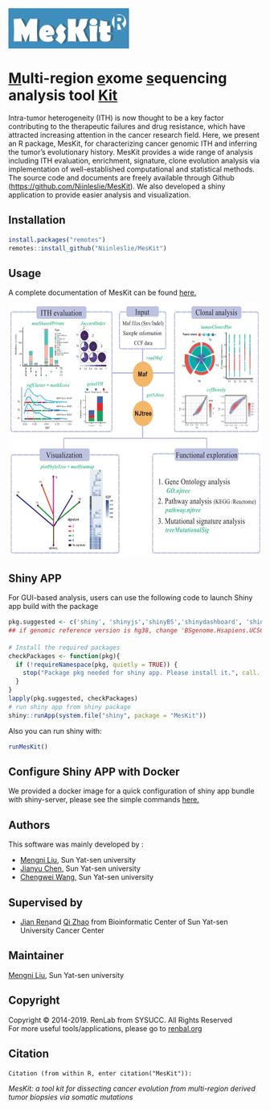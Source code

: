 <img src="/vignettes/logo.png" height="80" width="240" /> 

# [M]()ulti-region [e]()xome [s]()equencing analysis tool [Kit]()

Intra-tumor heterogeneity (ITH) is now thought to be a key factor contributing to the therapeutic failures and drug resistance, which have attracted increasing attention in the cancer research field. Here, we present an R package, MesKit, for characterizing cancer genomic ITH and inferring the tumor’s evolutionary history. MesKit provides a wide range of analysis including ITH evaluation, enrichment, signature, clone evolution analysis via implementation of well-established computational and statistical methods. 
The source code and documents are freely available through Github (https://github.com/Niinleslie/MesKit). We also developed a shiny application to provide easier analysis and visualization.


## Installation

```R
install.packages("remotes")
remotes::install_github("Niinleslie/MesKit")
```

## Usage
A complete documentation of MesKit can be found [here.](https://github.com/Niinleslie/MesKit/blob/master/vignettes/MesKit.Rmd)

<div  align="center">    
<img src="/vignettes/overview.png" height="500" width="600" align = center/>
</div>
   


## Shiny APP

For GUI-based analysis, users can use the following code to launch Shiny app build with the package

```R
pkg.suggested <- c('shiny', 'shinyjs','shinyBS','shinydashboard', 'shinyWidgets', 'shinycssloaders', 'DT','org.Hs.eg.db','BSgenome.Hsapiens.UCSC.hg19')
## if genomic reference version is hg38, change 'BSgenome.Hsapiens.UCSC.hg19' to 'BSgenome.Hsapiens.UCSC.hg38'

# Install the required packages
checkPackages <- function(pkg){
  if (!requireNamespace(pkg, quietly = TRUE)) {
    stop("Package pkg needed for shiny app. Please install it.", call. = FALSE)
  }
}
lapply(pkg.suggested, checkPackages)
# run shiny app from shiny package
shiny::runApp(system.file("shiny", package = "MesKit"))
```

Also you can run shiny with:

```R
runMesKit()
```

## Configure Shiny APP with Docker 

We provided a docker image for a quick configuration of shiny app bundle with shiny-server, please see the simple commands [here.](https://github.com/Niinleslie/MesKit/blob/master/MesKit.docker.md)

## Authors
This software was mainly developed by :

* [Mengni Liu](liumn5@mail2.sysu.edu.cn), Sun Yat-sen university 
* [Jianyu Chen](chenjy327@mail2.sysu.edu.cn), Sun Yat-sen university 
* [Chengwei Wang](wangchw8@outlook.com), Sun Yat-sen university 

## Supervised by 

* [Jian Ren](renjian@sysucc.org.cn)and [Qi Zhao](zhaoqi@sysucc.org.cn) from Bioinformatic Center of Sun Yat-sen University Cancer Center 

## Maintainer
[Mengni Liu](liumn5@mail2.sysu.edu.cn), Sun Yat-sen university  <br/>

## Copyright

Copyright © 2014-2019. RenLab from SYSUCC. All Rights Reserved<br/>
For more useful tools/applications, please go to [renbal.org](http://www.renlab.org)

## Citation
`Citation (from within R, enter citation("MesKit")):`
>
_MesKit: a tool kit for dissecting cancer evolution from multi-region derived tumor biopsies via somatic mutations_

